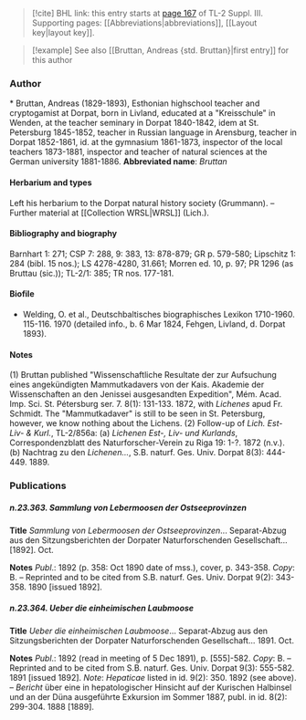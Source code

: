 > [!cite] BHL link: this entry starts at [page 167](https://www.biodiversitylibrary.org/page/33266474) of TL-2 Suppl. III.
> Supporting pages: [[Abbreviations|abbreviations]], [[Layout key|layout key]].

> [!example] See also [[Bruttan, Andreas {std. Bruttan}|first entry]] for this author

### Author

\* Bruttan, Andreas (1829-1893), Esthonian highschool teacher and cryptogamist at Dorpat, born in Livland, educated at a "Kreisschule" in Wenden, at the teacher seminary in Dorpat 1840-1842, idem at St. Petersburg 1845-1852, teacher in Russian language in Arensburg, teacher in Dorpat 1852-1861, id. at the gymnasium 1861-1873, inspector of the local teachers 1873-1881, inspector and teacher of natural sciences at the German university 1881-1886. 
**Abbreviated name**: *Bruttan*

#### Herbarium and types

Left his herbarium to the Dorpat natural history society (Grummann). – Further material at [[Collection WRSL|WRSL]] (Lich.).

#### Bibliography and biography

Barnhart 1: 271; CSP 7: 288, 9: 383, 13: 878-879; GR p. 579-580; Lipschitz 1: 284 (bibl. 15 nos.); LS 4278-4280, 31.661; Morren ed. 10, p. 97; PR 1296 (as Bruttau (sic.)); TL-2/1: 385; TR nos. 177-181.

#### Biofile

- Welding, O. et al., Deutschbaltisches biographisches Lexikon 1710-1960. 115-116. 1970 (detailed info., b. 6 Mar 1824, Fehgen, Livland, d. Dorpat 1893).

#### Notes

(1) Bruttan published "Wissenschaftliche Resultate der zur Aufsuchung eines angekündigten Mammutkadavers von der Kais. Akademie der Wissenschaften an den Jenissei ausgesandten Expedition", Mém. Acad. Imp. Sci. St. Pétersburg ser. 7. 8(1): 131-133. 1872, with *Lichenes* apud Fr. Schmidt. The "Mammutkadaver" is still to be seen in St. Petersburg, however, we know nothing about the Lichens.
(2) Follow-up of *Lich. Est- Liv- & Kurl.*, TL-2/856a:
(a) *Lichenen Est-, Liv- und Kurlands*, Correspondenzblatt des Naturforscher-Verein zu Riga 19: 1-?. 1872 (n.v.).
(b) Nachtrag zu den *Lichenen...*, S.B. naturf. Ges. Univ. Dorpat 8(3): 444-449. 1889.

### Publications

##### n.23.363. Sammlung von Lebermoosen der Ostseeprovinzen

**Title**
*Sammlung von Lebermoosen der Ostseeprovinzen*... Separat-Abzug aus den Sitzungsberichten der Dorpater Naturforschenden Gesellschaft... \[1892\]. Oct.

**Notes**
*Publ*.: 1892 (p. 358: Oct 1890 date of mss.), cover, p. 343-358. *Copy*: B. – Reprinted and to be cited from S.B. naturf. Ges. Univ. Dorpat 9(2): 343-358. 1890 \[issued 1892\].

##### n.23.364. Ueber die einheimischen Laubmoose

**Title**
*Ueber die einheimischen Laubmoose*... Separat-Abzug aus den Sitzungsberichten der Dorpater Naturforschenden Gesellschaft... 1891. Oct.

**Notes**
*Publ*.: 1892 (read in meeting of 5 Dec 1891), p. \[555\]-582. *Copy*: B. – Reprinted and to be cited from S.B. naturf. Ges. Univ. Dorpat 9(3): 555-582. 1891 \[issued 1892\].
*Note*: *Hepaticae* listed in id. 9(2): 350. 1892 (see above). – *Bericht* über eine in hepatologischer Hinsicht auf der Kurischen Halbinsel und an der Düna ausgeführte Exkursion im Sommer 1887, publ. in id. 8(2): 299-304. 1888 \[1889\].

